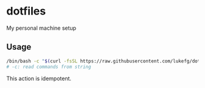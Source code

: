 # dotfiles

My personal machine setup

## Usage

```bash
/bin/bash -c "$(curl -fsSL https://raw.githubusercontent.com/lukefg/dotfiles/main/install.sh)"
# -c: read commands from string
```

This action is idempotent.
